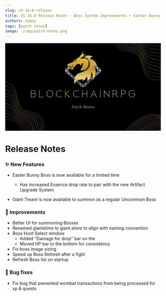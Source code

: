 ```yaml
---
slug: v5-16-0-release
title: V5.16.0 Release Notes - Boss System Improvements + Easter Bunny and Giant Treant!
authors: tomny
tags: [patch notes]
image: ./img/patch-notes.png
---
```


![Banner](./img/patch-notes.png)

# Release Notes

### ✨ New Features

- Easter Bunny Boss is now available for a limited time

  - Has increased Essence drop rate to pair with the new Artifact Upgrade System

- Giant Treant is now available to summon as a regular Uncommon Boss

### 🎨 Improvements

- Better UI for summoning Bosses
- Renamed giantslime to giant.slime to align with naming convention
- Boss Hunt Select window
  - Added "Damage for drop" bar on the
  - Moved HP bar to the bottom for consistency
- Fix boss image sizing
- Speed up Boss Refresh after a fight
- Refresh Boss list on startup

### 🐛 Bug fixes

- Fix bug that prevented wombat transactions from being processed for xp & quests
